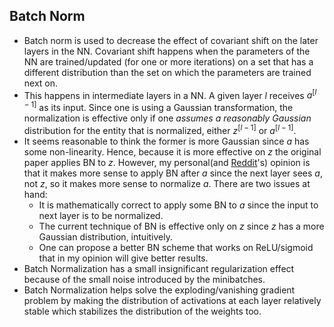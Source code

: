 ## Batch Norm

- Batch norm is used to decrease the effect of covariant shift on the later layers in the NN. Covariant shift  happens when the parameters of the NN are trained/updated (for one or more iterations) on a set that has a different distribution than the set on which the parameters are trained next on.
- This happens in intermediate layers in a NN. A given layer $l$ receives $a^{[l-1]}$ as its input. Since one is using a Gaussian transformation, the normalization is effective only if one *assumes a reasonably Gaussian* distribution for the entity that is normalized, either $z^{[l-1]}$ or $a^{[l-1]}$. 
- It seems reasonable to think the former is more Gaussian since $a$ has some non-linearity. Hence, because it is more effective on $z$ the original paper applies BN to $z$. However, my personal(and [Reddit](<https://www.reddit.com/r/MachineLearning/comments/67gonq/d_batch_normalization_before_or_after_relu/>)'s) opinion is that it makes more sense to apply BN after $a$ since the next layer sees $a$, not $z$, so it makes more sense to normalize $a$. There are two issues at hand:
  - It is mathematically correct to apply some BN to $a$ since the input to next layer is to be normalized.
  - The current technique of BN is effective only on $z$ since $z$ has a more Gaussian distribution, intuitively.
  - One can propose a better BN scheme that works on ReLU/sigmoid that in  my opinion will give better results.
- Batch Normalization has a small insignificant regularization effect because of the small noise introduced by the minibatches.
- Batch Normalization helps solve the exploding/vanishing gradient problem by making the distribution of activations at each layer relatively stable which stabilizes the distribution of the weights too.

